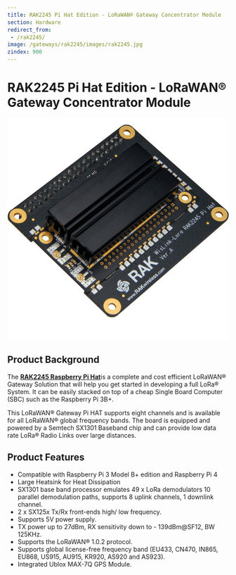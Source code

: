 ```yaml
---
title: RAK2245 Pi Hat Edition - LoRaWAN® Gateway Concentrator Module
section: Hardware
redirect_from:
 - /rak2245/
image: /gateways/rak2245/images/rak2245.jpg
zindex: 900
---
```

# RAK2245 Pi Hat Edition - LoRaWAN® Gateway Concentrator Module

![Figure 1: RAK2245](images/rak2245.jpg)

## Product Background

The [**RAK2245 Raspberry Pi Hat**](https://store.rakwireless.com/products/rak2245-pi-hat)is a complete and cost efficient LoRaWAN® Gateway Solution that will help you get started in developing a full LoRa® System. It can be easily stacked on top of a cheap Single Board Computer (SBC) such as the Raspberry Pi 3B+.

This LoRaWAN® Gateway Pi HAT supports eight channels and is available for all LoRaWAN® global frequency bands. The board is equipped and powered by a Semtech SX1301 Baseband chip and can provide low data rate LoRa® Radio Links over large distances.

## Product Features
* Compatible with Raspberry Pi 3 Model B+ edition and Raspberry Pi 4
* Large Heatsink for Heat Dissipation
* SX1301 base band processor emulates 49 x LoRa demodulators 10 parallel demodulation paths, supports 8 uplink channels, 1 downlink channel.
* 2 x SX125x Tx/Rx front-ends high/ low frequency.
* Supports 5V power supply.
* TX power up to 27dBm, RX sensitivity down to - 139dBm@SF12, BW 125KHz.
* Supports the LoRaWAN® 1.0.2 protocol.
* Supports global license-free frequency band (EU433, CN470, IN865, EU868, US915, AU915, KR920, AS920 and AS923).
* Integrated Ublox MAX-7Q GPS Module.
